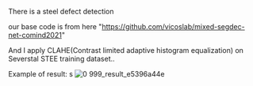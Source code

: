 There is a steel defect detection 

our base code is from here "https://github.com/vicoslab/mixed-segdec-net-comind2021"

And I apply CLAHE(Contrast limited adaptive histogram equalization) on Severstal STEE training dataset..

Example of result:
s
![0 999_result_e5396a44e](https://user-images.githubusercontent.com/117714660/212816142-1d58c23e-e607-4179-ad98-5f8f317cf18d.jpg)
